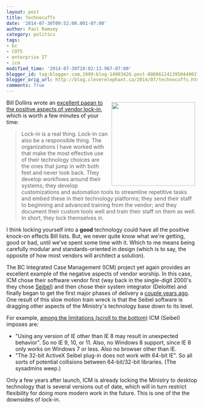 ```yaml
---
layout: post
title: Technocuffs
date: '2014-07-30T09:52:00.001-07:00'
author: Paul Ramsey
category: politics
tags:
- bc
- COTS
- enterprise IT
- icm
modified_time: '2014-07-30T10:02:13.967-07:00'
blogger_id: tag:blogger.com,1999:blog-14903426.post-8008612413950449017
blogger_orig_url: http://blog.cleverelephant.ca/2014/07/technocuffs.html
comments: True
---
```


<img src="http://upload.wikimedia.org/wikipedia/commons/e/e3/Police_handcuffs_alt.jpg" width=220 style="float:right; padding:7px;"/>

Bill Dollins wrote an [excellent paean to the positive aspects of vendor lock-in](http://blog.geomusings.com/2014/07/24/lock-in/), which is worth a few minutes of your time:
    
> Lock-in is a real thing. Lock-in can also be a responsible thing. The organizations I have worked with that make the most effective use of their technology choices are the ones that jump in with both feet and never look back. They develop workflows around their systems; they develop customizations and automation tools to streamline repetitive tasks and embed these in their technology platforms; they send their staff to beginning and advanced training from the vendor; and they document their custom tools well and train their staff on them as well. In short, they lock themselves in.

I think locking yourself into a **good** technology could have all the positive knock-on effects Bill lists. But, we never quite know what we're getting, good or bad, until we've spent some time with it. Which to me means being carefully modular and standards-oriented in design (which is to say, the opposite of how most vendors will architect a solution).

The BC Integrated Case Management (ICM) project yet again provides an excellent example of the negative aspects of vendor worship. In this case, ICM chose their software vendor first (way back in the single-digit 2000's they chose [Seibel](http://www.destinationcrm.com/Articles/Columns-Departments/Customer-Centricity/The-Siebel-Effect-And-Its-Survivors-68077.aspx)) and then chose their system integrator (Deloitte) and finally began to get the first major phases of delivery a [couple years ago](http://www.newsroom.gov.bc.ca/2012/03/province-launches-phase-2-of-integrated-case-management.html). One result of this slow motion train wreck is that the Seibel software is dragging other aspects of the Ministry's technology base down to its level. 

For example, [among the limitations (scroll to the bottom)](http://docs.openinfo.gov.bc.ca/D41428714A_Response_Package_CTZ-2014-00130.PDF) ICM (Seibel) imposes are:

* "Using any version of IE other than IE 8 may result in unexpected behavior". So no IE 9, 10, or 11. Also, no Windows 8 support, since IE 8 only works on Windows 7 or less. Also no browser other than IE.
* "The 32-bit ActiveX Seibel plug-in does not work with 64-bit IE". So all sorts of potential collisions between 64-bit/32-bit libraries. (The sysadmins weep.)

Only a few years after launch, ICM is already locking the Ministry to desktop technology that is several versions out of date, which will in turn restrict flexibility for doing more modern work in the future. This is one of the the downsides of lock-in.